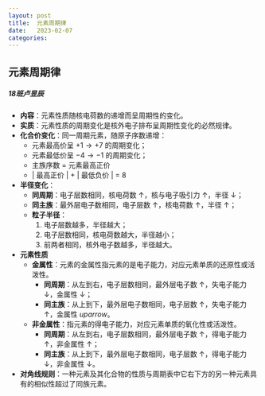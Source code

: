 ```yaml
---
layout: post
title:  元素周期律
date:   2023-02-07
categories: 
---
```


## 元素周期律

##### 18班卢昱辰

*   **内容**：元素性质随核电荷数的递增而呈周期性的变化。
*   **实质**：元素性质的周期变化是核外电子排布呈周期性变化的必然规律。
*   **化合价变化**：同一周期元素，随原子序数递增：
    *   元素最高价呈 $+1 \rightarrow +7$ 的周期变化；
    *   元素最低价呈 $-4 \rightarrow -1$ 的周期变化；
    *   主族序数 $=$ 元素最高正价
    *   $\lvert$ 最高正价 $\rvert$ $+$ $\lvert$ 最低负价 $\rvert$ $=$ $8$
*   **半径变化**：
    *   **同周期**：电子层数相同，核电荷数 $\uparrow$，核与电子吸引力 $\uparrow$，半径 $\downarrow$；
    *   **同主族**：最外层电子数相同，电子层数 $\uparrow$，核电荷数 $\uparrow$，半径 $\uparrow$；
    *   **粒子半径**：
        1.  电子层数越多，半径越大；
        2.  电子层数相同，核电荷数越大，半径越小；
        3.  前两者相同，核外电子数越多，半径越大。
*   **元素性质**
    *   **金属性**：元素的金属性指元素的是电子能力，对应元素单质的还原性或活泼性。
        *   **同周期**：从左到右，电子层数相同，最外层电子数 $\uparrow$，失电子能力 $\downarrow$，金属性 $\downarrow$；
        *   **同主族**：从上到下，最外层电子数相同，电子层数 $\uparrow$，失电子能力 $\uparrow$，金属性 $uparrow$。
    *   **非金属性**：指元素的得电子能力，对应元素单质的氧化性或活泼性。
        *   **同周期**：从左到右，电子层数相同，最外层电子数 $\uparrow$，得电子能力 $\uparrow$，非金属性 $\uparrow$；
        *   **同主族**：从上到下，最外层电子数相同，电子层数 $\uparrow$，得电子能力 $\downarrow$，非金属性 $\downarrow$。
*   **对角线规则**：一种元素及其化合物的性质与周期表中它右下方的另一种元素具有的相似性超过了同族元素。